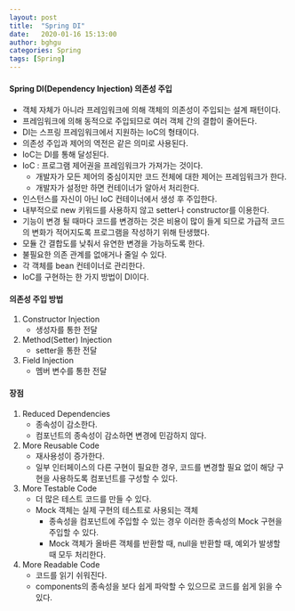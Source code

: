 ```yaml
---
layout: post
title:  "Spring DI"
date:   2020-01-16 15:13:00
author: bghgu
categories: Spring
tags: [Spring]
---
```


#### Spring DI(Dependency Injection) 의존성 주입
* 객체 자체가 아니라 프레임워크에 의해 객체의 의존성이 주입되는 설계 패턴이다.
* 프레임워크에 의해 동적으로 주입되므로 여러 객체 간의 결합이 줄어든다.
* DI는 스프링 프레임워크에서 지원하는 IoC의 형태이다.
* 의존성 주입과 제어의 역전은 같은 의미로 사용된다.
* IoC는 DI를 통해 달성된다.
* IoC : 프로그램 제어권을 프레임워크가 가져가는 것이다.
    * 개발자가 모든 제어의 중심이지만 코드 전체에 대한 제어는 프레임워크가 한다.
    * 개발자가 설정만 하면 컨테이너가 알아서 처리한다.
* 인스턴스를 자신이 아닌 IoC 컨테이너에서 생성 후 주입한다.
* 내부적으로 new 키워드를 사용하지 않고 setter나 constructor를 이용한다.
* 기능이 변경 될 때마다 코드를 변경하는 것은 비용이 많이 들게 되므로 가급적 코드의 변화가 적어지도록 프로그램을 작성하기 위해 탄생했다.
* 모듈 간 결합도를 낮춰서 유연한 변경을 가능하도록 한다.
* 불필요한 의존 관계를 없애거나 줄일 수 있다.
* 각 객체를 bean 컨테이너로 관리한다.
* IoC를 구현하는 한 가지 방법이 DI이다.

#### 의존성 주입 방법
1. Constructor Injection
    * 생성자를 통한 전달
2. Method(Setter) Injection
    * setter을 통한 전달
3. Field Injection
    * 멤버 변수를 통한 전달

#### 장점
1. Reduced Dependencies
    * 종속성이 감소한다.
    * 컴포넌트의 종속성이 감소하면 변경에 민감하지 않다.
2. More Reusable Code
    * 재사용성이 증가한다.
    * 일부 인터페이스의 다른 구현이 필요한 경우, 코드를 변경할 필요 없이 해당 구현을 사용하도록 컴포넌트를 구성할 수 있다.
3. More Testable Code
    * 더 많은 테스트 코드를 만들 수 있다.
    * Mock 객체는 실제 구현의 테스트로 사용되는 객체
        * 종속성을 컴포넌트에 주입할 수 있는 경우 이러한 종속성의 Mock 구현을 주입할 수 있다.
        * Mock 객체가 올바른 객체를 반환할 때, null을 반환할 때, 예외가 발생할 때 모두 처리한다.
4. More Readable Code
    * 코드를 읽기 쉬워진다.
    * components의 종속성을 보다 쉽게 파악할 수 있으므로 코드를 쉽게 읽을 수 있다.